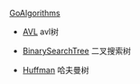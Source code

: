 [GoAlgorithms](https://github.com/ukinhappy/GoAlgorithms)




 - [AVL][1]              avl树

 - [BinarySearchTree][2] 二叉搜索树

 - [Huffman][3]          哈夫曼树

 

  [1]: https://github.com/ukinhappy/GoAlgorithms/blob/master/BinaryTree/AVL/avl.go

  [2]: https://github.com/ukinhappy/GoAlgorithms/blob/master/BinaryTree/BinarySearchTree/BinarySearchTree.go

  [3]: https://github.com/ukinhappy/GoAlgorithms/blob/master/BinaryTree/Huffman/Huffman.go


